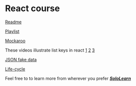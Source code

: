 # React course

[Readme](https://github.com/ramico/MDs/tree/main/react)

[Playlist](https://www.youtube.com/playlist?list=PL4cUxeGkcC9gZD-Tvwfod2gaISzfRiP9d)

[Mockaroo](https://www.mockaroo.com/)

These videos illustrate list keys in react 
[1](https://www.youtube.com/watch?v=5s8Ol9uw-yM&list=PLC3y8-rFHvwgg3vaYJgHGnModB54rxOk3&index=17)
[2](https://www.youtube.com/watch?v=0sasRxl35_8&list=PLC3y8-rFHvwgg3vaYJgHGnModB54rxOk3&index=18)
[3](https://www.youtube.com/watch?v=xlPxnc5uUPQ&list=PLC3y8-rFHvwgg3vaYJgHGnModB54rxOk3&index=19)


[JSON fake data](https://jsonplaceholder.typicode.com/)

[Life-cycle](https://javascript.plainenglish.io/lifecycle-methods-substitute-with-react-hooks-b173073052a)

Feel free to to learn more from wherever you prefer ***[SoloLearn](https://www.sololearn.com/home)***
